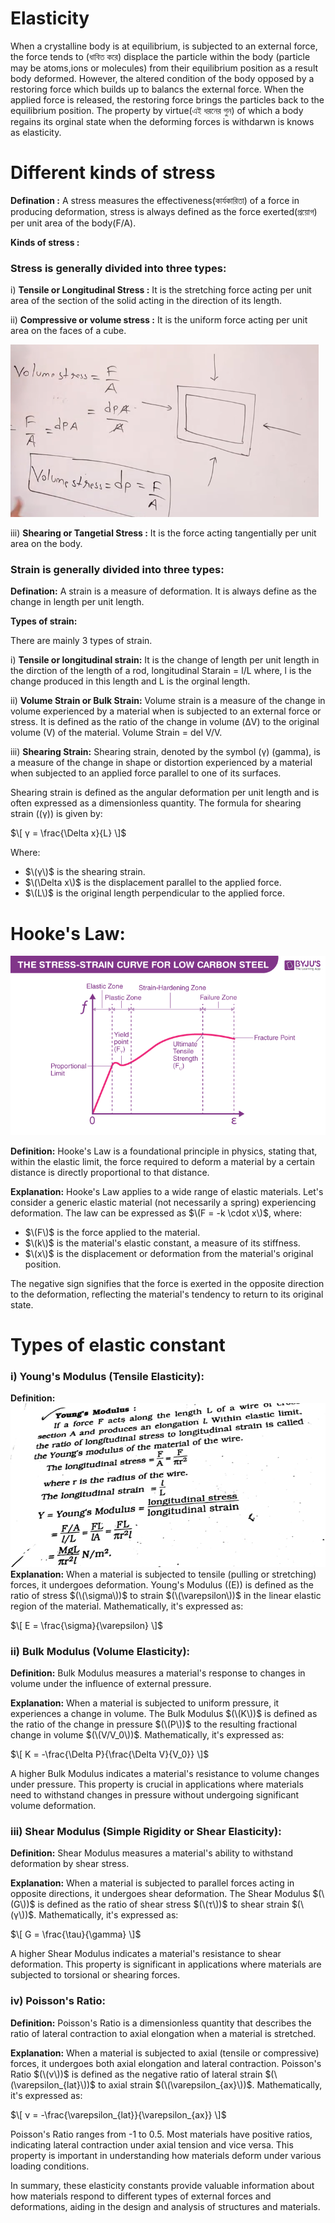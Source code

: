 
# Elasticity

When a crystalline body is at equilibrium, is subjected to an external force, the force tends to (ধাবিত করে) displace the particle within
the body (particle may be atoms,ions or molecules) from their equilibrium position as a result body deformed. However, 
the altered condition of the body opposed by a restoring force which builds up to balancs the external force.
When the applied force is released, the restoring force brings the particles back to the equilibrium position. 
The property by virtue(এই ধরনের গুন) of which a body regains its orginal state when the deforming forces is withdarwn is knows as elasticity.


# Different kinds of stress

**Defination :** A stress measures the effectiveness(কার্যকারিতা) of a force in producing deformation, stress is always defined as the force exerted(প্রয়োগ) per unit area of the body(F/A).

**Kinds of stress :**

### Stress is generally divided into three types:

i) **Tensile or Longitudinal Stress :** It is the stretching force acting per unit area of the section of the solid acting in the direction of its length.

ii) **Compressive or volume stress :**  It is the uniform force acting per unit area on the faces of a cube.


![Elasticity Photo Number One](/Academic/photo/elasticity01.png)



iii) **Shearing or Tangetial Stress :** It is the force acting tangentially per unit area on the body. 


### Strain is generally divided into three types:


**Defination:** A strain is a measure of deformation.  It is always define as the change in length per unit length.

**Types of strain:**

There are mainly 3 types of strain. 

i) **Tensile or longitudinal strain:** It is the change of length per unit length in the dirction of the length of a rod,
        longitudinal Starain = l/L
where, l is the change produced in this length and L is the orginal length.


ii) **Volume Strain or Bulk Strain:**  Volume strain is a measure of the change in volume experienced by a material when is subjected to an external force or stress. It is defined as the ratio of the change in volume (ΔV) to the original volume (V) of the material.
    Volume Strain = del V/V.
    
iii) **Shearing Strain:**  Shearing strain, denoted by the symbol \(γ\) (gamma), is a measure of the change in shape or distortion experienced by a material when subjected to an applied force parallel to one of its surfaces.

Shearing strain is defined as the angular deformation per unit length and is often expressed as a dimensionless quantity. The formula for shearing strain (\(γ\)) is given by:

$\[ γ = \frac{\Delta x}{L} \]$

Where:
- $\(γ\)$ is the shearing strain.
- $\(\Delta x\)$ is the displacement parallel to the applied force.
- $\(L\)$ is the original length perpendicular to the applied force.


# Hooke's Law:

![Alt text](/Academic/photo/image.png)

**Definition:**
Hooke's Law is a foundational principle in physics, stating that, within the elastic limit, the force required to deform a material by a certain distance is directly proportional to that distance.

**Explanation:**
Hooke's Law applies to a wide range of elastic materials. Let's consider a generic elastic material (not necessarily a spring) experiencing deformation. The law can be expressed as $\(F = -k \cdot x\)$, where:

- $\(F\)$ is the force applied to the material.
- $\(k\)$ is the material's elastic constant, a measure of its stiffness.
- $\(x\)$ is the displacement or deformation from the material's original position.

The negative sign signifies that the force is exerted in the opposite direction to the deformation, reflecting the material's tendency to return to its original state.



# Types of elastic constant 

### i) Young's Modulus (Tensile Elasticity):
**Definition:**
    ![](/Academic/photo/elasticity02.png)
**Explanation:**
When a material is subjected to tensile (pulling or stretching) forces, it undergoes deformation. Young's Modulus (\(E\)) is defined as the ratio of stress $(\(\sigma\))$ to strain $(\(\varepsilon\))$ in the linear elastic region of the material. Mathematically, it's expressed as:

$\[ E = \frac{\sigma}{\varepsilon} \]$


### ii) Bulk Modulus (Volume Elasticity):
**Definition:**
Bulk Modulus measures a material's response to changes in volume under the influence of external pressure.

**Explanation:**
When a material is subjected to uniform pressure, it experiences a change in volume. The Bulk Modulus $(\(K\))$ is defined as the ratio of the change in pressure $(\(P\))$ to the resulting fractional change in volume $(\(V/V_0\))$. Mathematically, it's expressed as:

$\[ K = -\frac{\Delta P}{\frac{\Delta V}{V_0}} \]$

A higher Bulk Modulus indicates a material's resistance to volume changes under pressure. This property is crucial in applications where materials need to withstand changes in pressure without undergoing significant volume deformation.

### iii) Shear Modulus (Simple Rigidity or Shear Elasticity):
**Definition:**
Shear Modulus measures a material's ability to withstand deformation by shear stress.

**Explanation:**
When a material is subjected to parallel forces acting in opposite directions, it undergoes shear deformation. The Shear Modulus $(\(G\))$ is defined as the ratio of shear stress $(\(τ\))$ to shear strain $(\(γ\))$. Mathematically, it's expressed as:

$\[ G = \frac{\tau}{\gamma} \]$

A higher Shear Modulus indicates a material's resistance to shear deformation. This property is significant in applications where materials are subjected to torsional or shearing forces.

### iv) Poisson's Ratio:
**Definition:**
Poisson's Ratio is a dimensionless quantity that describes the ratio of lateral contraction to axial elongation when a material is stretched.

**Explanation:**
When a material is subjected to axial (tensile or compressive) forces, it undergoes both axial elongation and lateral contraction. Poisson's Ratio $(\(ν\))$ is defined as the negative ratio of lateral strain $(\(\varepsilon_{lat}\))$ to axial strain $(\(\varepsilon_{ax}\))$. Mathematically, it's expressed as:

$\[ ν = -\frac{\varepsilon_{lat}}{\varepsilon_{ax}} \]$

Poisson's Ratio ranges from -1 to 0.5. Most materials have positive ratios, indicating lateral contraction under axial tension and vice versa. This property is important in understanding how materials deform under various loading conditions.

In summary, these elasticity constants provide valuable information about how materials respond to different types of external forces and deformations, aiding in the design and analysis of structures and materials.